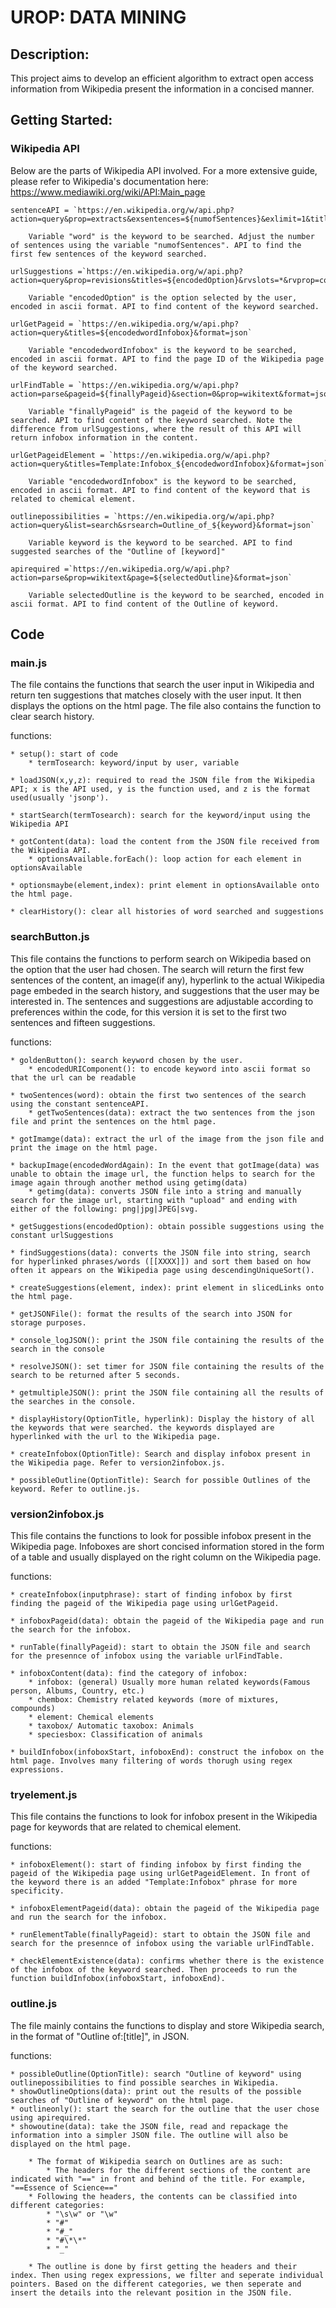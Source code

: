 # UROP: DATA MINING

## Description:

This project aims to develop an efficient algorithm to extract open access information from Wikipedia present the information in a concised manner.

## Getting Started:

### Wikipedia API

Below are the parts of Wikipedia API involved. For a more extensive guide, please refer to Wikipedia's documentation here: https://www.mediawiki.org/wiki/API:Main_page

    sentenceAPI = `https://en.wikipedia.org/w/api.php?action=query&prop=extracts&exsentences=${numofSentences}&exlimit=1&titles=${word}&explaintext=1&formatversion=2&format=json`;

        Variable "word" is the keyword to be searched. Adjust the number of sentences using the variable "numofSentences". API to find the first few sentences of the keyword searched.

    urlSuggestions =`https://en.wikipedia.org/w/api.php?action=query&prop=revisions&titles=${encodedOption}&rvslots=*&rvprop=content&format=json`

        Variable "encodedOption" is the option selected by the user, encoded in ascii format. API to find content of the keyword searched.

    urlGetPageid = `https://en.wikipedia.org/w/api.php?action=query&titles=${encodedwordInfobox}&format=json`

        Variable "encodedwordInfobox" is the keyword to be searched, encoded in ascii format. API to find the page ID of the Wikipedia page of the keyword searched.

    urlFindTable = `https://en.wikipedia.org/w/api.php?action=parse&pageid=${finallyPageid}&section=0&prop=wikitext&format=json`

        Variable "finallyPageid" is the pageid of the keyword to be searched. API to find content of the keyword searched. Note the difference from urlSuggestions, where the result of this API will return infobox information in the content.

    urlGetPageidElement = `https://en.wikipedia.org/w/api.php?action=query&titles=Template:Infobox_${encodedwordInfobox}&format=json`

        Variable "encodedwordInfobox" is the keyword to be searched, encoded in ascii format. API to find content of the keyword that is related to chemical element.

    outlinepossibilities = `https://en.wikipedia.org/w/api.php?action=query&list=search&srsearch=Outline_of_${keyword}&format=json`

        Variable keyword is the keyword to be searched. API to find suggested searches of the "Outline of [keyword]"

    apirequired =`https://en.wikipedia.org/w/api.php?action=parse&prop=wikitext&page=${selectedOutline}&format=json`

        Variable selectedOutline is the keyword to be searched, encoded in ascii format. API to find content of the Outline of keyword.

## Code

### main.js

The file contains the functions that search the user input in Wikipedia and return ten suggestions that matches closely with the user input. It then displays the options on the html page. The file also contains the function to clear search history.

functions:

    * setup(): start of code
        * termTosearch: keyword/input by user, variable

    * loadJSON(x,y,z): required to read the JSON file from the Wikipedia API; x is the API used, y is the function used, and z is the format used(usually 'jsonp').

    * startSearch(termTosearch): search for the keyword/input using the Wikipedia API

    * gotContent(data): load the content from the JSON file received from the Wikipedia API.
        * optionsAvailable.forEach(): loop action for each element in optionsAvailable

    * optionsmaybe(element,index): print element in optionsAvailable onto the html page.

    * clearHistory(): clear all histories of word searched and suggestions

### searchButton.js

This file contains the functions to perform search on Wikipedia based on the option that the user had chosen. The search will return the first few sentences of the content, an image(if any), hyperlink to the actual Wikipedia page embeded in the search history, and suggestions that the user may be interested in. The sentences and suggestions are adjustable according to preferences within the code, for this version it is set to the first two sentences and fifteen suggestions.

functions:

    * goldenButton(): search keyword chosen by the user.
        * encodedURIComponent(): to encode keyword into ascii format so that the url can be readable

    * twoSentences(word): obtain the first two sentences of the search using the constant sentenceAPI.
        * getTwoSentences(data): extract the two sentences from the json file and print the sentences on the html page.

    * gotImamge(data): extract the url of the image from the json file and print the image on the html page.

    * backupImage(encodedWordAgain): In the event that gotImage(data) was unable to obtain the image url, the function helps to search for the image again through another method using getimg(data)
        * getimg(data): converts JSON file into a string and manually search for the image url, starting with "upload" and ending with either of the following: png|jpg|JPEG|svg.

    * getSuggestions(encodedOption): obtain possible suggestions using the constant urlSuggestions

    * findSuggestions(data): converts the JSON file into string, search for hyperlinked phrases/words ([[XXXX]]) and sort them based on how often it appears on the Wikipedia page using descendingUniqueSort().

    * createSuggestions(element, index): print element in slicedLinks onto the html page.

    * getJSONFile(): format the results of the search into JSON for storage purposes.

    * console_logJSON(): print the JSON file containing the results of the search in the console

    * resolveJSON(): set timer for JSON file containing the results of the search to be returned after 5 seconds.

    * getmultipleJSON(): print the JSON file containing all the results of the searches in the console.

    * displayHistory(OptionTitle, hyperlink): Display the history of all the keywords that were searched. the keywords displayed are hyperlinked with the url to the Wikipedia page.

    * createInfobox(OptionTitle): Search and display infobox present in the Wikipedia page. Refer to version2infobox.js.

    * possibleOutline(OptionTitle): Search for possible Outlines of the keyword. Refer to outline.js.

### version2infobox.js

This file contains the functions to look for possible infobox present in the Wikipedia page. Infoboxes are short concised information stored in the form of a table and usually displayed on the right column on the Wikipedia page.

functions:

    * createInfobox(inputphrase): start of finding infobox by first finding the pageid of the Wikipedia page using urlGetPageid.

    * infoboxPageid(data): obtain the pageid of the Wikipedia page and run the search for the infobox.

    * runTable(finallyPageid): start to obtain the JSON file and search for the presennce of infobox using the variable urlFindTable.

    * infoboxContent(data): find the category of infobox:
        * infobox: (general) Usually more human related keywords(Famous person, Albums, Country, etc.)
        * chembox: Chemistry related keywords (more of mixtures, compounds)
        * element: Chemical elements
        * taxobox/ Automatic taxobox: Animals
        * speciesbox: Classification of animals

    * buildInfobox(infoboxStart, infoboxEnd): construct the infobox on the html page. Involves many filtering of words thorugh using regex expressions.

### tryelement.js

This file contains the functions to look for infobox present in the Wikipedia page for keywords that are related to chemical element.

functions:

    * infoboxElement(): start of finding infobox by first finding the pageid of the Wikipedia page using urlGetPageidElement. In front of the keyword there is an added "Template:Infobox" phrase for more specificity.

    * infoboxElementPageid(data): obtain the pageid of the Wikipedia page and run the search for the infobox.

    * runElementTable(finallyPageid): start to obtain the JSON file and search for the presennce of infobox using the variable urlFindTable.

    * checkElementExistence(data): confirms whether there is the existence of the infobox of the keyword searched. Then proceeds to run the function buildInfobox(infoboxStart, infoboxEnd).

### outline.js

The file mainly contains the functions to display and store Wikipedia search, in the format of "Outline of:[title]", in JSON.

functions:

    * possibleOutline(OptionTitle): search "Outline of keyword" using outlinepossibilities to find possible searches in Wikipedia.
    * showOutlineOptions(data): print out the results of the possible searches of "Outline of keyword" on the html page.
    * outlineonly(): start the search for the outline that the user chose using apirequired.
    * showoutine(data): take the JSON file, read and repackage the information into a simpler JSON file. The outline will also be displayed on the html page.

        * The format of Wikipedia search on Outlines are as such:
            * The headers for the different sections of the content are indicated with "==" in front and behind of the title. For example, "==Essence of Science=="
        * Following the headers, the contents can be classified into different categories:
            * "\s\w" or "\w"
            * "#"
            * "#_"
            * "#\*\*"
            * "_"

        * The outline is done by first getting the headers and their index. Then using regex expressions, we filter and seperate individual pointers. Based on the different categories, we then seperate and insert the details into the relevant position in the JSON file.
